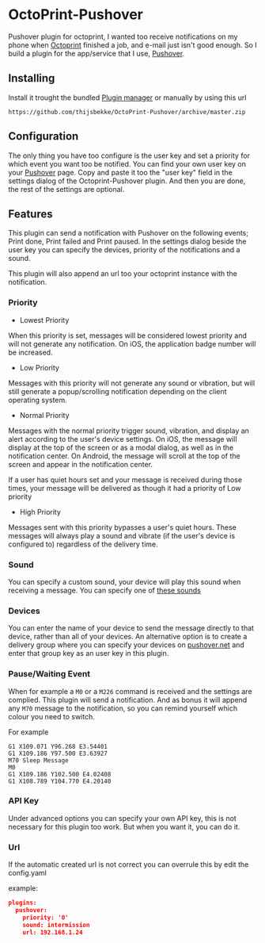 # OctoPrint-Pushover
Pushover plugin for octoprint, I wanted too receive notifications on my phone when [Octoprint](octoprint.org) finished a job, and e-mail just isn't good enough. So I build a plugin for the app/service that I use, [Pushover](https://pushover.net).

## Installing

Install it trought the bundled [Plugin manager](https://github.com/foosel/OctoPrint/wiki/Plugin:-Plugin-Manager) or manually by using this url
```
https://github.com/thijsbekke/OctoPrint-Pushover/archive/master.zip
```
## Configuration

The only thing you have too configure is the user key and set a priority for which event you want too be notified. You can find your own user key on your [Pushover](https://pushover.net) page. Copy and paste it too the "user key" field in the settings dialog of the Octoprint-Pushover plugin. And then you are done, the rest of the settings are optional.

## Features

This plugin can send a notification with Pushover on the following events; Print done, Print failed and Print paused. In the settings dialog beside the user key you can specify the devices, priority of the notifications and a sound.

This plugin will also append an url too your octoprint instance with the notification.


### Priority

- Lowest Priority

When this priority is set, messages will be considered lowest priority and will not generate any notification. On iOS, the application badge number will be increased.

- Low Priority

Messages with this priority will not generate any sound or vibration, but will still generate a popup/scrolling notification depending on the client operating system.

- Normal Priority

Messages with the normal priority trigger sound, vibration, and display an alert according to the user's device settings. On iOS, the message will display at the top of the screen or as a modal dialog, as well as in the notification center. On Android, the message will scroll at the top of the screen and appear in the notification center.

If a user has quiet hours set and your message is received during those times, your message will be delivered as though it had a priority of Low priority

- High Priority

Messages sent with this priority bypasses a user's quiet hours. These messages will always play a sound and vibrate (if the user's device is configured to) regardless of the delivery time.

### Sound

You can specify a custom sound, your device will play this sound when receiving a message. You can specify one of [these sounds](https://pushover.net/api#sounds)

### Devices

You can enter the name of your device to send the message directly to that device, rather than all of your devices. An alternative option is to create a delivery group where you can specify your devices on [pushover.net](https://pushover.net/groups/build) and enter that group key as an user key in this plugin.

### Pause/Waiting Event

When for example a ```M0``` or a ```M226``` command is received and the settings are complied. This plugin will send a notification. And as bonus it will append any ```M70``` message to the notification, so you can remind yourself which colour you need to switch.

For example
```GCODE
G1 X109.071 Y96.268 E3.54401
G1 X109.186 Y97.500 E3.63927
M70 Sleep Message
M0
G1 X109.186 Y102.500 E4.02408
G1 X108.789 Y104.770 E4.20140
```

### API Key

Under advanced options you can specify your own API key, this is not necessary for this plugin too work. But when you want it, you can do it.

### Url

If the automatic created url is not correct you can overrule this by edit the config.yaml

example:
```JSON
plugins:
  pushover:
    priority: '0'
    sound: intermission
    url: 192.168.1.24
```
